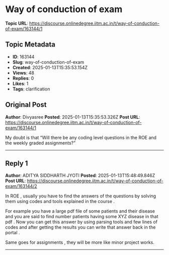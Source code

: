 # Way of conduction of exam

**Topic URL**: https://discourse.onlinedegree.iitm.ac.in/t/way-of-conduction-of-exam/163144/1

## Topic Metadata
- **ID**: 163144
- **Slug**: way-of-conduction-of-exam
- **Created**: 2025-01-13T15:35:53.154Z
- **Views**: 48
- **Replies**: 0
- **Likes**: 1
- **Tags**: clarification

## Original Post
**Author**: Divyasree
**Posted**: 2025-01-13T15:35:53.326Z
**Post URL**: https://discourse.onlinedegree.iitm.ac.in/t/way-of-conduction-of-exam/163144/1

My doubt is that “Will there be any coding level questions in the ROE and the weekly graded assignments?”

---

## Reply 1
**Author**: ADITYA SIDDHARTH JYOTI
**Posted**: 2025-01-13T15:48:49.846Z
**Post URL**: https://discourse.onlinedegree.iitm.ac.in/t/way-of-conduction-of-exam/163144/2

In ROE , usually you have to find the answers of the questions by solving them using codes and tools explained in the course .

For example you have a large pdf file of some patients and their disease and you are said to find number patients having some XYZ disease in that pdf . Now you can get this answer by using parsing tools and few lines of codes and after getting the results you can write that answer back in the portal .

Same goes for assignments , they will be more like minor project works.

---
